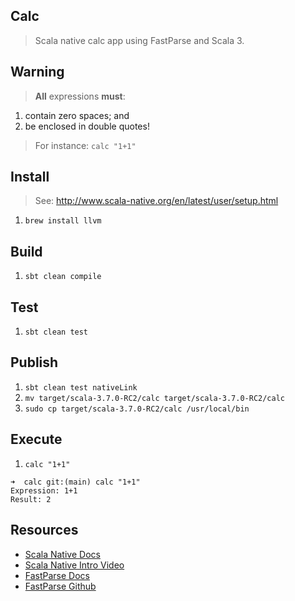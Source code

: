 Calc
----
>Scala native calc app using FastParse and Scala 3.

Warning
-------
>**All** expressions **must**:
1. contain zero spaces; and
2. be enclosed in double quotes!
>For instance: ```calc "1+1"```

Install
-------
>See: http://www.scala-native.org/en/latest/user/setup.html
1. ```brew install llvm```

Build
-----
1. ```sbt clean compile```

Test
----
1. ```sbt clean test```

Publish
-------
1. ```sbt clean test nativeLink```
2. ```mv target/scala-3.7.0-RC2/calc target/scala-3.7.0-RC2/calc```
3. ```sudo cp target/scala-3.7.0-RC2/calc /usr/local/bin```

Execute
-------
1. ```calc "1+1"```
```
➜  calc git:(main) calc "1+1"                                                
Expression: 1+1
Result: 2
```

Resources
---------
* [Scala Native Docs](http://www.scala-native.org/en/latest/index.html)
* [Scala Native Intro Video](https://www.youtube.com/watch?v=u2CnE-sRdBw)
* [FastParse Docs](https://com-lihaoyi.github.io/fastparse/)
* [FastParse Github](https://github.com/com-lihaoyi/fastparse)